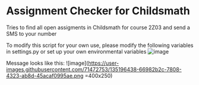 # Assignment Checker for Childsmath

Tries to find all open assigments in Childsmath for course 2Z03 and send a SMS to your number

To modify this script for your own use, please modify the following variables in settings.py or set up your own environmental variables
![image](https://user-images.githubusercontent.com/71472753/135195969-6d4d02cc-5d4c-4cb5-8ca5-6268c9dff81f.png)

Message looks like this:
![image](https://user-images.githubusercontent.com/71472753/135196438-66982b2c-7808-4323-ab8d-45acaf0995ae.png =400x250)


